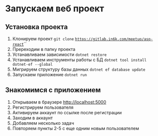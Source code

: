 # Запускаем веб проект

## Установка проекта

1. Клонируем проект `git clone` [`https://gitlab.in6k.com/meetup/asp-react`](https://gitlab.in6k.com/meetup/asp-react)\`\`
2. Пререходим в папку проекта
3. Устанавливаем зависимости `dotnet restore`
4. Устанавливаем инструменты работы с БД `dotnet tool install dotnet-ef --global` 
5. Мигрируем структуру базы данных `dotnet ef database update` 
6. Запускаем приложение `dotnet run` 

## Знакомимся с приложением 

1. Открываем в браузере [http://localhost:5000](http://localhost:5000)  
2. Регистрируем пользователя
3. Активируем аккаунт по ссылке после регистрации
4. Заходим в аккаунт
5. Добавляем несколько задач
6. Повторяем пункты 2-5 с еще одним новым пользователем




